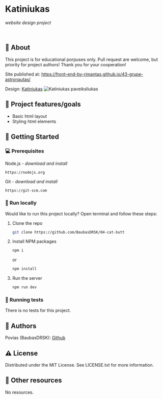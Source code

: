 # Katiniukas

_website design project_

<br>

## 🌟 About

This project is for educational porpuses only. Pull request are welcome, but priority for project authors! Thank you for your cooperation!

Site published at: https://front-end-by-rimantas.github.io/43-grupe-astronautas/

Design: [Katiniukas](https://dribbble.com/shots/9328351-Cat-Butt-404)
![Katiniukas paveiksliukas](https://cdn.dribbble.com/users/772985/screenshots/9328351/media/45480f6265e16e5383862c1c37446248.png?compress=1&resize=768x576&vertical=top)

## 🎯 Project features/goals

-  Basic html layout
-  Styling html elements

## 🧰 Getting Started

### 💻 Prerequisites

Node.js - _download and install_

```
https://nodejs.org
```

Git - _download and install_

```
https://git-scm.com
```

### 🏃 Run locally

Would like to run this project locally? Open terminal and follow these steps:

1. Clone the repo
    ```sh
    git clone https://github.com/BaubasDRSK/04-cat-butt
    ```
2. Install NPM packages
    ```sh
    npm i
    ```
    or
    ```sh
    npm install
    ```
3. Run the server
    ```sh
    npm run dev
    ```

### 🧪 Running tests

There is no tests for this project.

## 🎅 Authors

Povias (BaubasDRSK): [Github](https://github.com/BaubasDRSK)

## ⚠️ License

Distributed under the MIT License. See LICENSE.txt for more information.

## 🔗 Other resources

No resources.